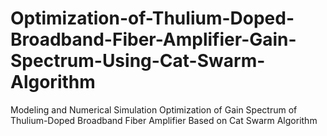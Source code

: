 # Optimization-of-Thulium-Doped-Broadband-Fiber-Amplifier-Gain-Spectrum-Using-Cat-Swarm-Algorithm
Modeling and Numerical Simulation Optimization of Gain Spectrum of Thulium-Doped Broadband Fiber Amplifier Based on Cat Swarm Algorithm
